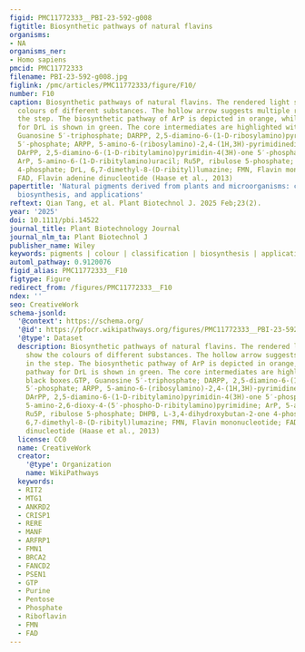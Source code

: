 ```yaml
---
figid: PMC11772333__PBI-23-592-g008
figtitle: Biosynthetic pathways of natural flavins
organisms:
- NA
organisms_ner:
- Homo sapiens
pmcid: PMC11772333
filename: PBI-23-592-g008.jpg
figlink: /pmc/articles/PMC11772333/figure/F10/
number: F10
caption: Biosynthetic pathways of natural flavins. The rendered light spots show the
  colours of different substances. The hollow arrow suggests multiple reactions in
  the step. The biosynthetic pathway of ArP is depicted in orange, while the pathway
  for DrL is shown in green. The core intermediates are highlighted with black boxes.GTP,
  Guanosine 5′‐triphosphate; DARPP, 2,5‐diamino‐6‐(1‐D‐ribosylamino)pyrimidin‐4(3H)‐one
  5′‐phosphate; ARPP, 5‐amino‐6‐(ribosylamino)‐2,4‐(1H,3H)‐pyrimidinedione 5′‐phosphate;
  DArPP, 2,5‐diamino‐6‐(1‐D‐ribitylamino)pyrimidin‐4(3H)‐one 5′‐phosphate; ArPP, 5‐amino‐2,6‐dioxy‐4‐(5′‐phospho‐D‐ribitylamino)pyrimidine;
  ArP, 5‐amino‐6‐(1‐D‐ribitylamino)uracil; Ru5P, ribulose 5‐phosphate; DHPB, L‐3,4‐dihydroxybutan‐2‐one
  4‐phosphate; DrL, 6,7‐dimethyl‐8‐(D‐ribityl)lumazine; FMN, Flavin mononucleotide;
  FAD, Flavin adenine dinucleotide (Haase et al., 2013)
papertitle: 'Natural pigments derived from plants and microorganisms: classification,
  biosynthesis, and applications'
reftext: Qian Tang, et al. Plant Biotechnol J. 2025 Feb;23(2).
year: '2025'
doi: 10.1111/pbi.14522
journal_title: Plant Biotechnology Journal
journal_nlm_ta: Plant Biotechnol J
publisher_name: Wiley
keywords: pigments | colour | classification | biosynthesis | applications
automl_pathway: 0.9120076
figid_alias: PMC11772333__F10
figtype: Figure
redirect_from: /figures/PMC11772333__F10
ndex: ''
seo: CreativeWork
schema-jsonld:
  '@context': https://schema.org/
  '@id': https://pfocr.wikipathways.org/figures/PMC11772333__PBI-23-592-g008.html
  '@type': Dataset
  description: Biosynthetic pathways of natural flavins. The rendered light spots
    show the colours of different substances. The hollow arrow suggests multiple reactions
    in the step. The biosynthetic pathway of ArP is depicted in orange, while the
    pathway for DrL is shown in green. The core intermediates are highlighted with
    black boxes.GTP, Guanosine 5′‐triphosphate; DARPP, 2,5‐diamino‐6‐(1‐D‐ribosylamino)pyrimidin‐4(3H)‐one
    5′‐phosphate; ARPP, 5‐amino‐6‐(ribosylamino)‐2,4‐(1H,3H)‐pyrimidinedione 5′‐phosphate;
    DArPP, 2,5‐diamino‐6‐(1‐D‐ribitylamino)pyrimidin‐4(3H)‐one 5′‐phosphate; ArPP,
    5‐amino‐2,6‐dioxy‐4‐(5′‐phospho‐D‐ribitylamino)pyrimidine; ArP, 5‐amino‐6‐(1‐D‐ribitylamino)uracil;
    Ru5P, ribulose 5‐phosphate; DHPB, L‐3,4‐dihydroxybutan‐2‐one 4‐phosphate; DrL,
    6,7‐dimethyl‐8‐(D‐ribityl)lumazine; FMN, Flavin mononucleotide; FAD, Flavin adenine
    dinucleotide (Haase et al., 2013)
  license: CC0
  name: CreativeWork
  creator:
    '@type': Organization
    name: WikiPathways
  keywords:
  - RIT2
  - MTG1
  - ANKRD2
  - CRISP1
  - RERE
  - MANF
  - ARFRP1
  - FMN1
  - BRCA2
  - FANCD2
  - PSEN1
  - GTP
  - Purine
  - Pentose
  - Phosphate
  - Riboflavin
  - FMN
  - FAD
---
```

